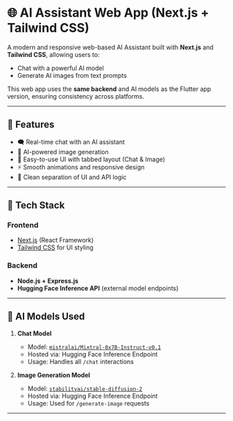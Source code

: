 # 🌐 AI Assistant Web App (Next.js + Tailwind CSS)

A modern and responsive web-based AI Assistant built with **Next.js** and **Tailwind CSS**, allowing users to:

- Chat with a powerful AI model
- Generate AI images from text prompts

This web app uses the **same backend** and AI models as the Flutter app version, ensuring consistency across platforms.

---

## 🧠 Features

- 🗨️ Real-time chat with an AI assistant
- 🧠 AI-powered image generation
- 🧾 Easy-to-use UI with tabbed layout (Chat & Image)
- ⚡ Smooth animations and responsive design
- 🧩 Clean separation of UI and API logic

---

## 🧬 Tech Stack

### Frontend
- [Next.js](https://nextjs.org/) (React Framework)
- [Tailwind CSS](https://tailwindcss.com/) for UI styling

### Backend
- **Node.js + Express.js**
- **Hugging Face Inference API** (external model endpoints)

---

## 🤖 AI Models Used

1. **Chat Model**  
   - Model: [`mistralai/Mixtral-8x7B-Instruct-v0.1`](https://huggingface.co/mistralai/Mixtral-8x7B-Instruct-v0.1)  
   - Hosted via: Hugging Face Inference Endpoint  
   - Usage: Handles all `/chat` interactions

2. **Image Generation Model**  
   - Model: [`stabilityai/stable-diffusion-2`](https://huggingface.co/stabilityai/stable-diffusion-2)  
   - Hosted via: Hugging Face Inference Endpoint  
   - Usage: Used for `/generate-image` requests

---

